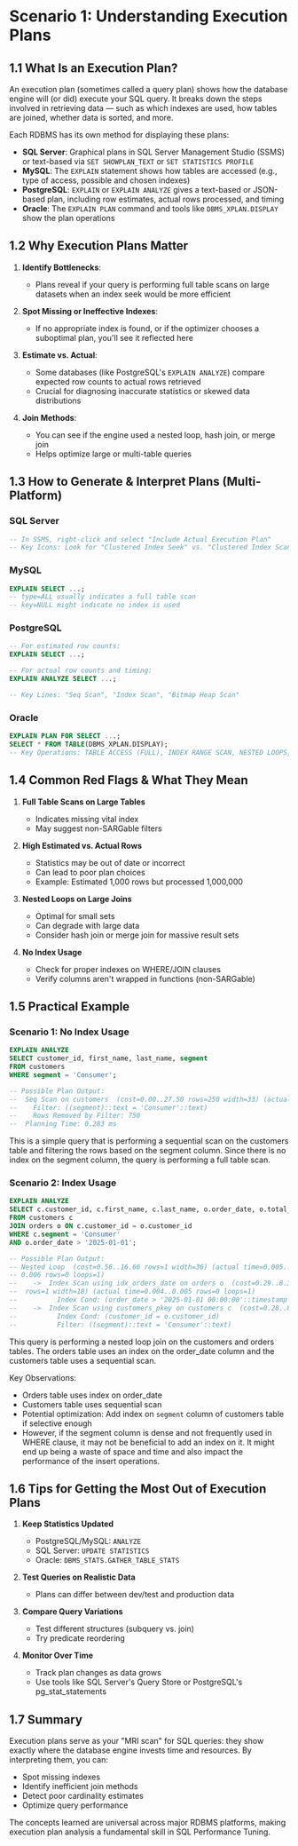 # Scenario 1: Understanding Execution Plans

## 1.1 What Is an Execution Plan?

An execution plan (sometimes called a query plan) shows how the database engine will (or did) execute your SQL query. It breaks down the steps involved in retrieving data — such as which indexes are used, how tables are joined, whether data is sorted, and more.

Each RDBMS has its own method for displaying these plans:
- **SQL Server**: Graphical plans in SQL Server Management Studio (SSMS) or text-based via `SET SHOWPLAN_TEXT` or `SET STATISTICS PROFILE`
- **MySQL**: The `EXPLAIN` statement shows how tables are accessed (e.g., type of access, possible and chosen indexes)
- **PostgreSQL**: `EXPLAIN` or `EXPLAIN ANALYZE` gives a text-based or JSON-based plan, including row estimates, actual rows processed, and timing
- **Oracle**: The `EXPLAIN PLAN` command and tools like `DBMS_XPLAN.DISPLAY` show the plan operations

## 1.2 Why Execution Plans Matter

1. **Identify Bottlenecks**: 
   - Plans reveal if your query is performing full table scans on large datasets when an index seek would be more efficient

2. **Spot Missing or Ineffective Indexes**: 
   - If no appropriate index is found, or if the optimizer chooses a suboptimal plan, you'll see it reflected here

3. **Estimate vs. Actual**: 
   - Some databases (like PostgreSQL's `EXPLAIN ANALYZE`) compare expected row counts to actual rows retrieved
   - Crucial for diagnosing inaccurate statistics or skewed data distributions

4. **Join Methods**: 
   - You can see if the engine used a nested loop, hash join, or merge join
   - Helps optimize large or multi-table queries

## 1.3 How to Generate & Interpret Plans (Multi-Platform)

### SQL Server
```sql
-- In SSMS, right-click and select "Include Actual Execution Plan"
-- Key Icons: Look for "Clustered Index Seek" vs. "Clustered Index Scan," "Hash Match," "Merge Join"
```

### MySQL
```sql
EXPLAIN SELECT ...;
-- type=ALL usually indicates a full table scan
-- key=NULL might indicate no index is used
```

### PostgreSQL
```sql
-- For estimated row counts:
EXPLAIN SELECT ...;

-- For actual row counts and timing:
EXPLAIN ANALYZE SELECT ...;

-- Key Lines: "Seq Scan", "Index Scan", "Bitmap Heap Scan"
```

### Oracle
```sql
EXPLAIN PLAN FOR SELECT ...;
SELECT * FROM TABLE(DBMS_XPLAN.DISPLAY);
-- Key Operations: TABLE ACCESS (FULL), INDEX RANGE SCAN, NESTED LOOPS, HASH JOIN
```

## 1.4 Common Red Flags & What They Mean

1. **Full Table Scans on Large Tables**
   - Indicates missing vital index
   - May suggest non-SARGable filters

2. **High Estimated vs. Actual Rows**
   - Statistics may be out of date or incorrect
   - Can lead to poor plan choices
   - Example: Estimated 1,000 rows but processed 1,000,000

3. **Nested Loops on Large Joins**
   - Optimal for small sets
   - Can degrade with large data
   - Consider hash join or merge join for massive result sets

4. **No Index Usage**
   - Check for proper indexes on WHERE/JOIN clauses
   - Verify columns aren't wrapped in functions (non-SARGable)

## 1.5 Practical Example

### Scenario 1: No Index Usage
```sql
EXPLAIN ANALYZE
SELECT customer_id, first_name, last_name, segment
FROM customers
WHERE segment = 'Consumer';

-- Possible Plan Output:
--  Seq Scan on customers  (cost=0.00..27.50 rows=250 width=33) (actual time=0.012..0.196 rows=250 loops=1)
--    Filter: ((segment)::text = 'Consumer'::text)
--    Rows Removed by Filter: 750
--  Planning Time: 0.283 ms
```
This is a simple query that is performing a sequential scan on the customers table and filtering the rows based on the segment column. Since there is no index on the segment column, the query is performing a full table scan.

### Scenario 2: Index Usage
```sql
EXPLAIN ANALYZE
SELECT c.customer_id, c.first_name, c.last_name, o.order_date, o.total_amount
FROM customers c
JOIN orders o ON c.customer_id = o.customer_id
WHERE c.segment = 'Consumer'
AND o.order_date > '2025-01-01';

-- Possible Plan Output:
-- Nested Loop  (cost=0.56..16.66 rows=1 width=36) (actual time=0.005..
-- 0.006 rows=0 loops=1)
--    ->  Index Scan using idx_orders_date on orders o  (cost=0.29..8.30
--  rows=1 width=18) (actual time=0.004..0.005 rows=0 loops=1)
--          Index Cond: (order_date > '2025-01-01 00:00:00'::timestamp without time zone)
--    ->  Index Scan using customers_pkey on customers c  (cost=0.28..8.29 rows=1 width=22) (never executed)
--          Index Cond: (customer_id = o.customer_id)
--          Filter: ((segment)::text = 'Consumer'::text)

```
This query is performing a nested loop join on the customers and orders tables. The orders table uses an index on the order_date column and the customers table uses a sequential scan.

Key Observations:
- Orders table uses index on order_date
- Customers table uses sequential scan
- Potential optimization: Add index on `segment` column of customers table if selective enough
- However, if the segment column is dense and not frequently used in WHERE clause, it may not be beneficial to add an index on it. It might end up being a waste of space and time and also impact the performance of the insert operations.

## 1.6 Tips for Getting the Most Out of Execution Plans

1. **Keep Statistics Updated**
   - PostgreSQL/MySQL: `ANALYZE`
   - SQL Server: `UPDATE STATISTICS`
   - Oracle: `DBMS_STATS.GATHER_TABLE_STATS`

2. **Test Queries on Realistic Data**
   - Plans can differ between dev/test and production data

3. **Compare Query Variations**
   - Test different structures (subquery vs. join)
   - Try predicate reordering

4. **Monitor Over Time**
   - Track plan changes as data grows
   - Use tools like SQL Server's Query Store or PostgreSQL's pg_stat_statements

## 1.7 Summary

Execution plans serve as your "MRI scan" for SQL queries: they show exactly where the database engine invests time and resources. By interpreting them, you can:
- Spot missing indexes
- Identify inefficient join methods
- Detect poor cardinality estimates
- Optimize query performance

The concepts learned are universal across major RDBMS platforms, making execution plan analysis a fundamental skill in SQL Performance Tuning.